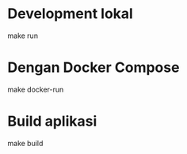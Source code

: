 # Development lokal
make run

# Dengan Docker Compose  
make docker-run

# Build aplikasi
make build